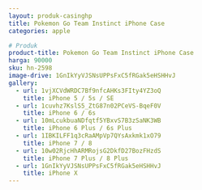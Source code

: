 ```yaml
---
layout: produk-casinghp
title: Pokemon Go Team Instinct iPhone Case
categories: apple

# Produk
product-title: Pokemon Go Team Instinct iPhone Case
harga: 90000
sku: hn-2598
image-drive: 1GnIkYyVJSNsUPPsFxC5fRGak5eHSHHvJ
gallery:
  - url: 1vjXCVdWRDC7Bf9nfcAHKs3FIty4YZ3oQ
    title: iPhone 5 / 5s / SE
  - url: 1cuvhz7KslS5_ZtG87n02PCeVS-BqeF0V
    title: iPhone 6 / 6s
  - url: 10mLcukbuaNDfqtf5YBxvS7B3zSaNK3WB
    title: iPhone 6 Plus / 6s Plus
  - url: 1IBKILFF1q3cRaAMpVp7QYsAxkmk1xO79
    title: iPhone 7 / 8
  - url: 10w02RjcHhARMRojsG2DkfD27BozFHzdS
    title: iPhone 7 Plus / 8 Plus
  - url: 1GnIkYyVJSNsUPPsFxC5fRGak5eHSHHvJ
    title: iPhone X
---
```

